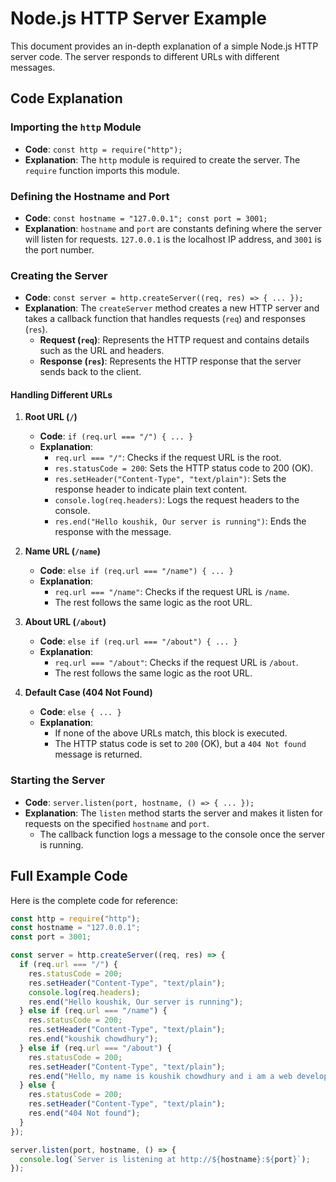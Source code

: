 # Node.js HTTP Server Example

This document provides an in-depth explanation of a simple Node.js HTTP server code. The server responds to different URLs with different messages.

## Code Explanation

### Importing the `http` Module

- **Code**: `const http = require("http");`
- **Explanation**: The `http` module is required to create the server. The `require` function imports this module.

### Defining the Hostname and Port

- **Code**: `const hostname = "127.0.0.1"; const port = 3001;`
- **Explanation**: `hostname` and `port` are constants defining where the server will listen for requests. `127.0.0.1` is the localhost IP address, and `3001` is the port number.

### Creating the Server

- **Code**: `const server = http.createServer((req, res) => { ... });`
- **Explanation**: The `createServer` method creates a new HTTP server and takes a callback function that handles requests (`req`) and responses (`res`).
  - **Request (`req`)**: Represents the HTTP request and contains details such as the URL and headers.
  - **Response (`res`)**: Represents the HTTP response that the server sends back to the client.

#### Handling Different URLs

1. **Root URL (`/`)**
   - **Code**: `if (req.url === "/") { ... }`
   - **Explanation**:
     - `req.url === "/"`: Checks if the request URL is the root.
     - `res.statusCode = 200`: Sets the HTTP status code to 200 (OK).
     - `res.setHeader("Content-Type", "text/plain")`: Sets the response header to indicate plain text content.
     - `console.log(req.headers)`: Logs the request headers to the console.
     - `res.end("Hello koushik, Our server is running")`: Ends the response with the message.

2. **Name URL (`/name`)**
   - **Code**: `else if (req.url === "/name") { ... }`
   - **Explanation**:
     - `req.url === "/name"`: Checks if the request URL is `/name`.
     - The rest follows the same logic as the root URL.

3. **About URL (`/about`)**
   - **Code**: `else if (req.url === "/about") { ... }`
   - **Explanation**:
     - `req.url === "/about"`: Checks if the request URL is `/about`.
     - The rest follows the same logic as the root URL.

4. **Default Case (404 Not Found)**
   - **Code**: `else { ... }`
   - **Explanation**:
     - If none of the above URLs match, this block is executed.
     - The HTTP status code is set to `200` (OK), but a `404 Not found` message is returned.

### Starting the Server

- **Code**: `server.listen(port, hostname, () => { ... });`
- **Explanation**: The `listen` method starts the server and makes it listen for requests on the specified `hostname` and `port`.
  - The callback function logs a message to the console once the server is running.

## Full Example Code

Here is the complete code for reference:

```javascript
const http = require("http");
const hostname = "127.0.0.1";
const port = 3001;

const server = http.createServer((req, res) => {
  if (req.url === "/") {
    res.statusCode = 200;
    res.setHeader("Content-Type", "text/plain");
    console.log(req.headers);
    res.end("Hello koushik, Our server is running");
  } else if (req.url === "/name") {
    res.statusCode = 200;
    res.setHeader("Content-Type", "text/plain");
    res.end("koushik chowdhury");
  } else if (req.url === "/about") {
    res.statusCode = 200;
    res.setHeader("Content-Type", "text/plain");
    res.end("Hello, my name is koushik chowdhury and i am a web developer.");
  } else {
    res.statusCode = 200;
    res.setHeader("Content-Type", "text/plain");
    res.end("404 Not found");
  }
});

server.listen(port, hostname, () => {
  console.log(`Server is listening at http://${hostname}:${port}`);
});
